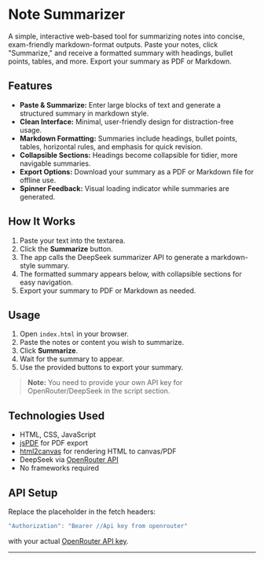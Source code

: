 # Note Summarizer

A simple, interactive web-based tool for summarizing notes into concise, exam-friendly markdown-format outputs. Paste your notes, click "Summarize," and receive a formatted summary with headings, bullet points, tables, and more. Export your summary as PDF or Markdown.

## Features

- **Paste & Summarize:** Enter large blocks of text and generate a structured summary in markdown style.
- **Clean Interface:** Minimal, user-friendly design for distraction-free usage.
- **Markdown Formatting:** Summaries include headings, bullet points, tables, horizontal rules, and emphasis for quick revision.
- **Collapsible Sections:** Headings become collapsible for tidier, more navigable summaries.
- **Export Options:** Download your summary as a PDF or Markdown file for offline use.
- **Spinner Feedback:** Visual loading indicator while summaries are generated.

## How It Works

1. Paste your text into the textarea.
2. Click the **Summarize** button.
3. The app calls the DeepSeek summarizer API to generate a markdown-style summary.
4. The formatted summary appears below, with collapsible sections for easy navigation.
5. Export your summary to PDF or Markdown as needed.

## Usage

1. Open `index.html` in your browser.
2. Paste the notes or content you wish to summarize.
3. Click **Summarize**.
4. Wait for the summary to appear.
5. Use the provided buttons to export your summary.

> **Note:** You need to provide your own API key for OpenRouter/DeepSeek in the script section.

## Technologies Used

- HTML, CSS, JavaScript
- [jsPDF](https://github.com/parallax/jsPDF) for PDF export
- [html2canvas](https://github.com/niklasvh/html2canvas) for rendering HTML to canvas/PDF
- DeepSeek via [OpenRouter API](https://openrouter.ai/)
- No frameworks required

## API Setup

Replace the placeholder in the fetch headers:

```js
"Authorization": "Bearer //Api key from openrouter"
```

with your actual [OpenRouter API key](https://openrouter.ai/keys).

---
